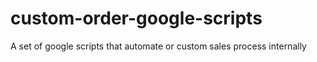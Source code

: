 # custom-order-google-scripts
A set of google scripts that automate or custom sales process internally
